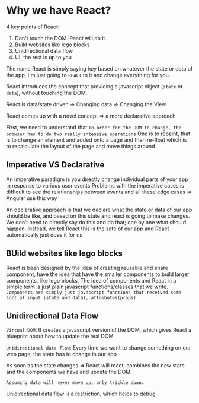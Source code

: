 # Why we have React?


4 key points of React: 
   1. Don't touch the DOM. React will do it.
   2. Build websites like lego blocks
   3. Unidirectional data flow
   4. UI, the rest is up to you

The name React is simply saying hey based on whatever the state or data of the app, I'm just going to `REACT` to it and change everything for you.

React introduces the concept that providing a javascript object (`state` or `data`), without touching the DOM.

React is data/state driven => Changing data => Changing the View

React comes up with a novel concept => a more declarative approach

First, we need to understand that `In order for the DOM to change, the browser has to do two really intensive operations` One is to repaint, that is to change an element and added onto a page and then re-float which is to recalculate the layout of the page and move things around

## Imperative VS Declarative

An imperative paradigm is you directly change individual parts of your app in response to various user events 
Problems with the imperative cases is difficult to see the relationships between events and all these edge cases => Angular use this way


An declarative approach is that we declare what the state or data of our app should be like, and based on this state and react is going to make changes. We don’t need to directly say do this and do that; one by one what should happen. Instead, we tell React this is the sate of our app and React automatically just does it for us

## BUild websites like lego blocks
React is been designed by the idea of creating reusable and share component, have the idea that have the smaller components to build larger components, like lego blocks. The idea of components and React in a simple term is just plain javascript functions/classes that we write. `Components are simply just javascript functions that received some sort of input (state and data), attributes(props).`


## Unidirectional Data Flow

`Virtual DOM`: It creates a javascript version of the DOM, which gives React a blueprint about how to update the real DOM

`Unidirectional data flow`:  Every time we want to change something on our web page, the state has to change in our app

As soon as the state changes => React will react, combines the new state and the components we have and update the DOM. 

`Assuming data will never move up, only trickle down.`

Unidirectional data flow is a restriction, which helps to debug
